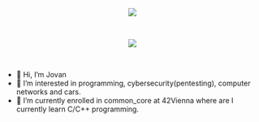 <html>
  <p align=center>
  <img align=center src="https://komarev.com/ghpvc/?username=lavzd13&color=blueviolet&style=for-the-badge" ></img>
  </p>
  <br>

  <p align=center>
  <img src="https://user-images.githubusercontent.com/74038190/225813708-98b745f2-7d22-48cf-9150-083f1b00d6c9.gif" ></img>
  </p>
  <br>
  <p>
    <ul>
    <li>👋 Hi, I’m Jovan</li>
    <li>👀 I’m interested in programming, cybersecurity(pentesting), computer networks and cars.</li>
    <li>🌱 I’m currently enrolled in common_core at 42Vienna where are I currently learn C/C++ programming.</li>
    </ul>
  </p>

</html>
